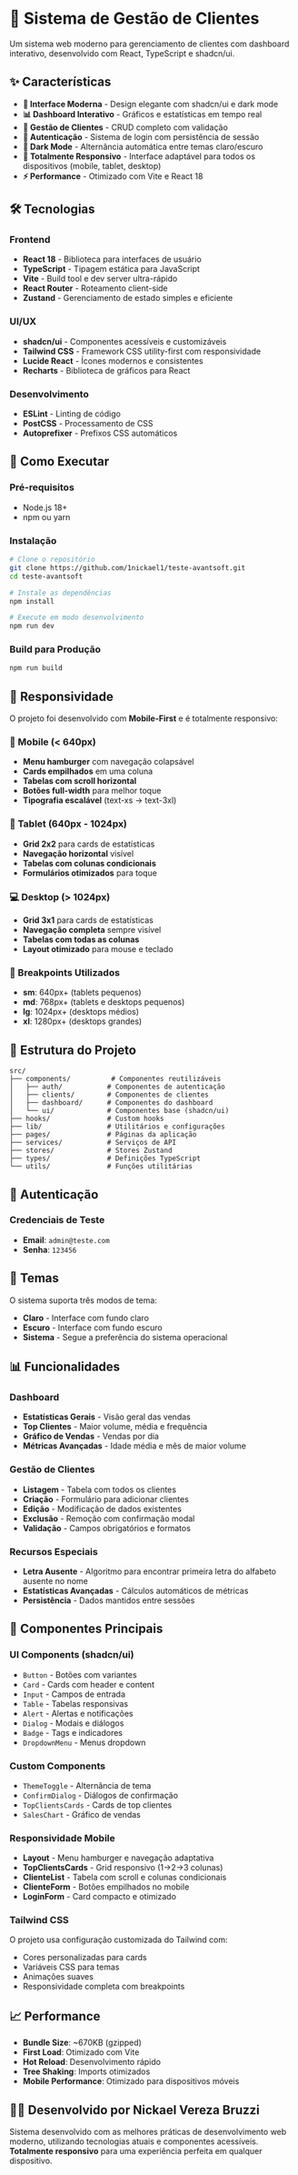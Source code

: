 # 🚀 Sistema de Gestão de Clientes

Um sistema web moderno para gerenciamento de clientes com dashboard interativo, desenvolvido com React, TypeScript e shadcn/ui.

## ✨ Características

- **🎨 Interface Moderna** - Design elegante com shadcn/ui e dark mode
- **📊 Dashboard Interativo** - Gráficos e estatísticas em tempo real
- **👥 Gestão de Clientes** - CRUD completo com validação
- **🔐 Autenticação** - Sistema de login com persistência de sessão
- **🌙 Dark Mode** - Alternância automática entre temas claro/escuro
- **📱 Totalmente Responsivo** - Interface adaptável para todos os dispositivos (mobile, tablet, desktop)
- **⚡ Performance** - Otimizado com Vite e React 18

## 🛠️ Tecnologias

### Frontend
- **React 18** - Biblioteca para interfaces de usuário
- **TypeScript** - Tipagem estática para JavaScript
- **Vite** - Build tool e dev server ultra-rápido
- **React Router** - Roteamento client-side
- **Zustand** - Gerenciamento de estado simples e eficiente

### UI/UX
- **shadcn/ui** - Componentes acessíveis e customizáveis
- **Tailwind CSS** - Framework CSS utility-first com responsividade
- **Lucide React** - Ícones modernos e consistentes
- **Recharts** - Biblioteca de gráficos para React

### Desenvolvimento
- **ESLint** - Linting de código
- **PostCSS** - Processamento de CSS
- **Autoprefixer** - Prefixos CSS automáticos

## 🚀 Como Executar

### Pré-requisitos
- Node.js 18+ 
- npm ou yarn

### Instalação
```bash
# Clone o repositório
git clone https://github.com/1nickael1/teste-avantsoft.git
cd teste-avantsoft

# Instale as dependências
npm install

# Execute em modo desenvolvimento
npm run dev
```

### Build para Produção
```bash
npm run build
```

## 📱 Responsividade

O projeto foi desenvolvido com **Mobile-First** e é totalmente responsivo:

### 📱 Mobile (< 640px)
- **Menu hamburger** com navegação colapsável
- **Cards empilhados** em uma coluna
- **Tabelas com scroll horizontal**
- **Botões full-width** para melhor toque
- **Tipografia escalável** (text-xs → text-3xl)

### 📱 Tablet (640px - 1024px)
- **Grid 2x2** para cards de estatísticas
- **Navegação horizontal** visível
- **Tabelas com colunas condicionais**
- **Formulários otimizados** para toque

### 💻 Desktop (> 1024px)
- **Grid 3x1** para cards de estatísticas
- **Navegação completa** sempre visível
- **Tabelas com todas as colunas**
- **Layout otimizado** para mouse e teclado

### 🎯 Breakpoints Utilizados
- **sm**: 640px+ (tablets pequenos)
- **md**: 768px+ (tablets e desktops pequenos)
- **lg**: 1024px+ (desktops médios)
- **xl**: 1280px+ (desktops grandes)

## 📁 Estrutura do Projeto

```
src/
├── components/          # Componentes reutilizáveis
│   ├── auth/           # Componentes de autenticação
│   ├── clients/        # Componentes de clientes
│   ├── dashboard/      # Componentes do dashboard
│   └── ui/             # Componentes base (shadcn/ui)
├── hooks/              # Custom hooks
├── lib/                # Utilitários e configurações
├── pages/              # Páginas da aplicação
├── services/           # Serviços de API
├── stores/             # Stores Zustand
├── types/              # Definições TypeScript
└── utils/              # Funções utilitárias
```

## 🔐 Autenticação

### Credenciais de Teste
- **Email**: `admin@teste.com`
- **Senha**: `123456`

## 🎨 Temas

O sistema suporta três modos de tema:
- **Claro** - Interface com fundo claro
- **Escuro** - Interface com fundo escuro  
- **Sistema** - Segue a preferência do sistema operacional

## 📊 Funcionalidades

### Dashboard
- **Estatísticas Gerais** - Visão geral das vendas
- **Top Clientes** - Maior volume, média e frequência
- **Gráfico de Vendas** - Vendas por dia
- **Métricas Avançadas** - Idade média e mês de maior volume

### Gestão de Clientes
- **Listagem** - Tabela com todos os clientes
- **Criação** - Formulário para adicionar clientes
- **Edição** - Modificação de dados existentes
- **Exclusão** - Remoção com confirmação modal
- **Validação** - Campos obrigatórios e formatos

### Recursos Especiais
- **Letra Ausente** - Algoritmo para encontrar primeira letra do alfabeto ausente no nome
- **Estatísticas Avançadas** - Cálculos automáticos de métricas
- **Persistência** - Dados mantidos entre sessões

## 🎯 Componentes Principais

### UI Components (shadcn/ui)
- `Button` - Botões com variantes
- `Card` - Cards com header e content
- `Input` - Campos de entrada
- `Table` - Tabelas responsivas
- `Alert` - Alertas e notificações
- `Dialog` - Modais e diálogos
- `Badge` - Tags e indicadores
- `DropdownMenu` - Menus dropdown

### Custom Components
- `ThemeToggle` - Alternância de tema
- `ConfirmDialog` - Diálogos de confirmação
- `TopClientsCards` - Cards de top clientes
- `SalesChart` - Gráfico de vendas

### Responsividade Mobile
- **Layout** - Menu hamburger e navegação adaptativa
- **TopClientsCards** - Grid responsivo (1→2→3 colunas)
- **ClienteList** - Tabela com scroll e colunas condicionais
- **ClienteForm** - Botões empilhados no mobile
- **LoginForm** - Card compacto e otimizado

### Tailwind CSS
O projeto usa configuração customizada do Tailwind com:
- Cores personalizadas para cards
- Variáveis CSS para temas
- Animações suaves
- Responsividade completa com breakpoints

## 📈 Performance

- **Bundle Size**: ~670KB (gzipped)
- **First Load**: Otimizado com Vite
- **Hot Reload**: Desenvolvimento rápido
- **Tree Shaking**: Imports otimizados
- **Mobile Performance**: Otimizado para dispositivos móveis

## 👨‍💻 Desenvolvido por Nickael Vereza Bruzzi

Sistema desenvolvido com as melhores práticas de desenvolvimento web moderno, utilizando tecnologias atuais e componentes acessíveis. **Totalmente responsivo** para uma experiência perfeita em qualquer dispositivo.
